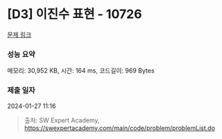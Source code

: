 # [D3] 이진수 표현 - 10726 

[문제 링크](https://swexpertacademy.com/main/code/problem/problemDetail.do?contestProbId=AXRSXf_a9qsDFAXS) 

### 성능 요약

메모리: 30,952 KB, 시간: 164 ms, 코드길이: 969 Bytes

### 제출 일자

2024-01-27 11:16



> 출처: SW Expert Academy, https://swexpertacademy.com/main/code/problem/problemList.do